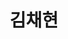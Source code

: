---
title: 김채현
type: landing

# Full Name (for SEO)
first_name: Chaehyeon
last_name: Kim

# Username (this should match the folder name)
authors:
  - admin

# Is this the primary user of the site?
superuser: true

# Role/position
role: 백엔드 개발자

# Organizations/Affiliations
organizations:
  - name: 전북대학교 컴퓨터인공지능학부
    url: 'https://csai.jbnu.ac.kr/csai/index.do'
  

# Short bio (displayed in user profile at end of posts)
bio: >
  Hello, I’m Chaehyeon Kim, a backend developer focused on the essentials. I thrive on continuous learning and exploration, designing robust systems while growing through problem-solving. I embrace new technologies without fear and aim to create valuable solutions by staying true to the core principles of development. Like calm but deep waters, I aspire to be a developer who adds real value with a calm demeanor and deep knowledge and experience.

sections:
  - block: interests
    content:
      title: "Interest"
      items:
        - name: Web Services
        - name: API Design & Integration
        - name: Cloud Infrastructure
        - name: Development & Deploy
        - name: Computer Vision

  - block: education
    content:
      title: "Education"
      courses:
        - course: B.S. in Computer Science and Engineering
          institution: Jeonbuk National University
          year: 2022 - 2026

  - block: social
    content:
        title: "Social Profiles"
        links:
          - icon: envelope
            url: 'mailto:esther107@jbnu.ac.kr'
            icon_pack: fas
          - icon: github
            url: 'https://github.com/chaehyeon107'
            icon_pack: fab
          - icon: brands/x
            url: 'https://x.com/107daydreaming'
# Link to a PDF of your resume/CV from the About widget.
# To enable, copy your resume/CV to `static/files/cv.pdf` and uncomment the lines below.
# - icon: cv
#   icon_pack: ai
#   link: files/cv.pdf

# Enter email to display Gravatar (if Gravatar enabled in Config)

# Highlight the author in author lists? (true/false)
  - block: interesting
    content:
      title: 'ChaeHyeon’s CODING Interests'
      items:
        - name: Algorithm
          description: |
            As a member of the ALPS algorithm club at the Department of Computer and Artificial Intelligence at Jeonbuk National University, I am **learning algorithms** through the Baekjoon platform.
          icon: code-branch
          icon_pack: fas
        - name: Spring Framework
          description: |
            I am currently studying the **basics of the Spring framework** through online courses on Inflearn.
          icon: seedling
          icon_pack: fas
        - name: Cloud Computing
          description: |
            I am exploring cloud computing, focusing on infrastructure management and service deployment, with the goal of obtaining **an AWS-related certification**.
          icon: calculator
          icon_pack: fas
        - name: Data Architecture
          description: |
            I am also working towards designing the data architecture for the upcoming Jeonbuk University Restaurant Project. As the first step toward achieving this goal, I am studying for the **SQLD certification**.
          icon: chart-line
          icon_pack: fas
        - name: Development
          description: |
            I am planning a full-stack web application development project, specifically a web app for **the best restaurants at Jeonbuk University**.
          icon: laptop
          icon_pack: fas
        - name: English conversation
          description: |
            To enhance my skills as a developer, I am also studying **conversational English** to improve fluency.
          icon: globe
          icon_pack: fas
    design:
      columns: 1


  - block: techstack
    content:
      title: 'Tech Stack'
      items:
        - name: Backend
          items:
            - name: Kotlin
            - name: Java
            - name: Spring Boot
            - name: Spring
            - name: Gradle
        - name: DevOps
          items:
            - name: AWS - EC2
            - name: MySQL
            - name: Markdown
        - name: Frontend
          items:
            - name: HTML
            - name: CSS
            - name: JS
        - name: Tools & Collaboration
          items:
            - name: Git
            - name: Jira
            - name: Slack
            - name: VS Code
            - name: Intellij
            - name: Pycharm
            - name: Eclipse
            - name: Android Studio
    design:
      columns: 1
highlight_name: true
---